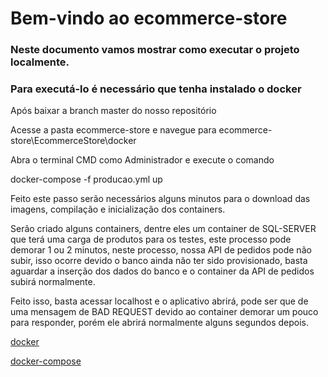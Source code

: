 # Bem-vindo ao ecommerce-store

### **Neste documento vamos mostrar como executar o projeto localmente.**

### **Para executá-lo é necessário que tenha instalado o docker**

Após baixar a branch master do nosso repositório

Acesse a pasta ecommerce-store e navegue para ecommerce-store\EcommerceStore\docker

Abra o terminal CMD como Administrador e execute o comando

docker-compose -f producao.yml up

Feito este passo serão necessários alguns minutos para o download das imagens, compilação e inicialização dos containers.

Serão criado alguns containers, dentre eles um container de SQL-SERVER que terá uma carga de produtos para os testes, este processo pode demorar 1 ou 2 minutos, neste processo, nossa API de pedidos pode não subir, isso ocorre devido o banco ainda não ter sido provisionado, basta aguardar a inserção dos dados do banco e o container da API de pedidos subirá normalmente.

Feito isso, basta acessar localhost e o aplicativo abrirá, pode ser que de uma mensagem de BAD REQUEST devido ao container demorar um pouco para responder, porém ele abrirá normalmente alguns segundos depois.

[docker](https://docs.docker.com/engine/install/centos/)

[docker-compose](https://docs.docker.com/compose/install/)
